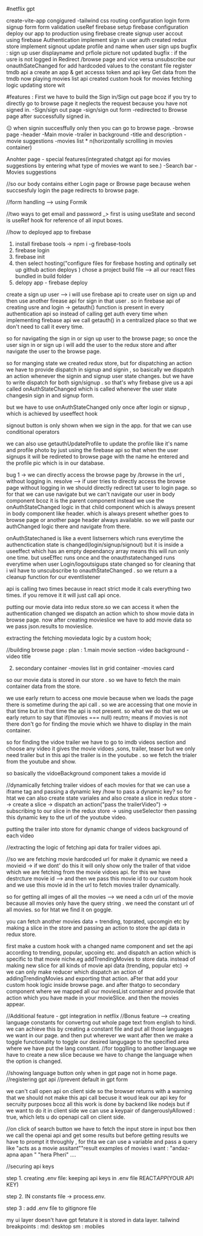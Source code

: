 #netflix gpt

create-vite-app
congigured -tailwind css
routing configuration
login form
signup form
form validation
useRef
firebase setup
firebase configuration
deploy our app to production using firebase
create signup user accout using firebase Authentication
implement sign in user auth
created redux store
implement signout
update profile and name when user sign ups
bugfix : sign up user displayname and prfiole picture not updated
bugfix : if the usre is not logged in Redirect /browse page and vice versa
unsubscribe our onauthSateChanged for
add hardcoded values to the constant file
register tmdb api a create an app & get accesss token and api key
Get data from the tmdb now playing movies list api
created custom hook for movies fetching logic
updating store wit

#features :
First we have to build the Sign in/Sign out page bcoz if you try to directly go to browse page it neglects the request because you have not signed in.
-Sign/sign out page
-sign/sign out form
-redirected to Browse page after successfully signed in.

😑 when signin succesffully only then you can go to browse page.
-browse page
-header
-Main movie
-trailer in background
-title and description
-movie suggestions
-movies list \* n(horizontally scrollling in movies container)

Anohter page - special features(integrated chatgpt api for movies suggestions by entering what type of movies we want to see.)
-Search bar
-Movies suggestions

//so our body contains either Login page or Browse page because wehen succsesfuly login the page redirects to browse page.

//form handling --> using Formik

//two ways to get email and password \_> first is using useState and second is useRef hook for reference of all input boxes.

//how to deployed app to firebase

1. install firebase tools -> npm i -g firebase-tools
2. firebase login
3. firebase init
4. then select hosting("configure files for firebase hosting and optinally set up github action deploys )
   chose a project
   build file --> all our react files bundled in build folder
5. delopy app - firebase deploy

create a sign up user --> i will use firebase api to create user on sign up and then use another firease api for sign in that user .
so in firebase api of creating usre and login -> getauth() function is present in every authentication api so instead of calling get auth every time when implementing firebase api
we call getauth() in a centralized place so that we don't need to call it every time.

so for navigating the sign in or sign up user to the browse page;
so once the user sign in or sign up i will add the user to the redux store and after navigate the user to the browse page.

so for manging state we created redux store, but for dispatching an action we have to provide dispatch in signup and signin , so basically we dispatch an action whenever the signin and signup user state changes. but we have to write dispatch for both sign/signup . so that's why firebase give us a api called onAuthStateChanged which is called whenever the user state changesin sign in and signup form.

but we have to use onAuthStateChanged only once after login or signup , which is achieved by useeffect hook

signout button is only shown when we sign in the app. for that we can use conditional operators

we can also use getauthUpdateProfile to update the profile like it's name and profile photo by just using the firebase api so that when the user signups it will be redireted to browse page with the name he entered and the profile pic which is in our database.

bug 1 -> we can directly access the browse page by /browse in the url , without logging in.
resolve --> if user tries to directly access the browse page without logging in we should directly redirect tat user to login page.
so for that we can use navigate but we can't navigate our user in body component bcoz it is the parent component instead we use the onAuthStateChanged logic in that child component which is always present in body component like header. which is always present whether goes to browse page or another page header always available. so we will paste our authChanged logic there and navigate from there.

onAuthStatechaned is like a event listserners which runs everytime the authenctication state is changed(login/signup/signout) but it is inside a useeffect which has an empty dependancy array means this will run only one time. but useEffec runs once and the onauthstatechanged runs everytime when user Login/logoutsigups state changed so for cleaning that i wil have to unscubscribe to onauthStateChanged . so we return a a cleanup function for our eventlistener

api is calling two times because in react strict mode it cals everything two times. if you remove it it will just call api once.

putting our movie data into redux store.so we can access it when the authentication changed we dispatch an action which to show movie data in browse page.
now after creating movieslice we have to add movie data so we pass json.results to movieslice.

extracting the fetching moviedata logic by a custom hook;

//building browse page : plan :
1.main movie section
-video background
-video title

2. secondary container
   -movies list in grid container
   -movies card

so our movie data is stored in our store . so we have to fetch the main container data from the store.

we use early return to access one movie because when we loads the page there is sometime during the api call . so we are accessing that one movie in that time but in that time the api is not present. so what we do that we ue early return to say that if(movies === null) reutrn; means if movies is not there don't go for finding the movie which we hhave to display in the main container.

so for finding the vidoe trailer we have to go to imdb videos section and choose any video it gives the movie vidoes ,sons, trailer, teaser but we only need trailer but in this api the trailer is in the youtube . so we fetch the trialer from the youtube and show.

so basically the vidoeBackground component takes a movide id

//dynamically fetching trailer vidoes of each movies for that we can use a iframe tag and passing a dynamic key /how to pass a dynamic key? so for htat we can also create state variales and also create a slice in redux store --> create a slice -> dispatch an action("pass the trailerVideo") -> subscribing to our slice in the redux store -> using useSelector then passing this dynamic key to the url of the youtube video.

putting the trailer into store for dynamic change of videos background of each video

//extracting the logic of fetching api data for trailer vidoes api.

//so we are fetching movie hardcoded url for make it dynamic we need a movieid -> if we dont' do this it will only show only the trailer of that vidoe which we are fetching from the movie vidoes api.
for this we have destrcture movie id --> and then we pass this movie id to our custom hook and we use this movie id in the url to fetch movies trailer dynamically.

so for getting all imges of all the movies --> we need a cdn url of the movie because all movies only have the query string . we need the constant url of all movies. so for htat we find it on goggle.

you can fetch another movies data = trending, toprated, upcomgin etc
by making a slice in the store and passing an action to store the api data in redux store.

first make a custom hook with a changed name component and set the api according to trending, popular, upcoing etc. and dispatch an action which is specific to that movie niche.eg addTrendingMovies to store data.
instead of making new slice for all kinds of movie api data (trending, popular etc) -> we can only make reducer which dispatch an action of addingTrendingMovies and exporting that action.
aFter that add your custom hook logic inside browse page.
and after thatgo to secondary component where we mapped all our moviesList container and provide that action which you have made in your movieSlice. and then the movies appear.

//Additional feature - gpt integration in netflix
//Bonus feature --> creating language constants for convertng out whole page text from english to hindi.
we can achieve this by creating a constant file and put all those languages we want in our page. and then put wherever we want after then we make a toggle functionality to toggle our desired langugage to the specified area where we have put the lang constant.
//for togglling to another language we have to create a new slice because we have to change the language when the option is changed.

//showing language button only when in gpt page not in home page.
//registering gpt api
//prevent default in gpt form

we can't call open api on client side so the browser returns with a warning that we should not make this api call becuse it woud leak our api key for secruity purposes bcoz all this work is done by backend like nodejs but if we want to do it in client side we can use a keypair of dangerouslyAllowed : true, which lets u do openapi call on client side.

//on click of search button we have to fetch the input store in input box then we call the openai api and get some results but before getting results we have to prompt it throughly , for thta we can use a variable and pass a query like "acts as a movie assitant""result examples of movies i want : "andaz-apna apan " "hera Pheri" ....

//securing api keys

step 1. creating .env file:
keeping api keys in .env file
REACT*APP*(YOUR API KEY)

step 2. IN constants file -> process.env.

step 3 : add .env file to gitignore file

my ui layer doesn't have gpt fetature it is stored in data layer.
tailwind breakpoints :
md: desktop
sm : mobiles
